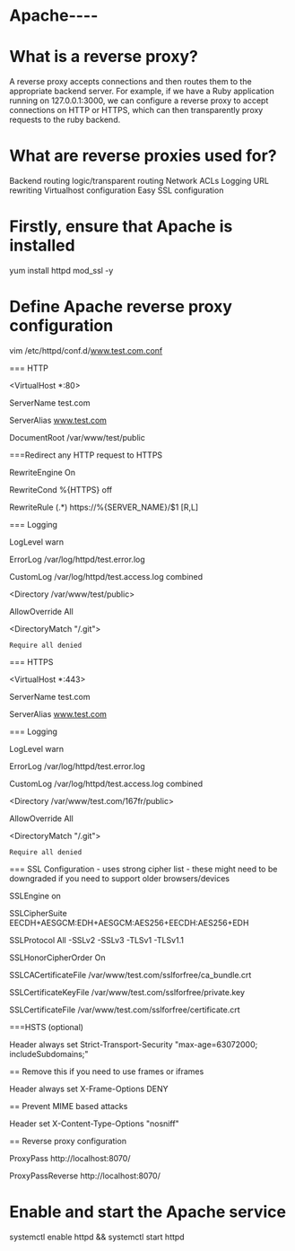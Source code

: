 # Apache----

# What is a reverse proxy?

A reverse proxy accepts connections and then routes them to the appropriate backend server. For example, if we have a Ruby application running on 127.0.0.1:3000, we can configure
a reverse proxy to accept connections on HTTP or HTTPS, which can then transparently proxy requests to the ruby backend.


# What are reverse proxies used for?

Backend routing logic/transparent routing
Network ACLs
Logging
URL rewriting
Virtualhost configuration
Easy SSL configuration

# Firstly, ensure that Apache is installed

yum install httpd mod_ssl -y

# Define Apache reverse proxy configuration

vim /etc/httpd/conf.d/www.test.com.conf


=== HTTP

<VirtualHost *:80>

  ServerName test.com

  ServerAlias www.test.com

  DocumentRoot /var/www/test/public

===Redirect any HTTP request to HTTPS

RewriteEngine On

RewriteCond %{HTTPS} off

RewriteRule (.*) https://%{SERVER_NAME}/$1 [R,L]

=== Logging

LogLevel warn

ErrorLog /var/log/httpd/test.error.log

CustomLog /var/log/httpd/test.access.log combined

<Directory /var/www/test/public>

AllowOverride All

</Directory>

<DirectoryMatch "/\.git">

    Require all denied

</DirectoryMatch>

</VirtualHost>


=== HTTPS

<VirtualHost *:443>

 ServerName test.com

 ServerAlias www.test.com

=== Logging

LogLevel warn

ErrorLog /var/log/httpd/test.error.log

CustomLog /var/log/httpd/test.access.log combined

<Directory /var/www/test.com/167fr/public>

AllowOverride All

</Directory>

<DirectoryMatch "/\.git">

    Require all denied

</DirectoryMatch>

=== SSL Configuration - uses strong cipher list - these might need to be downgraded if you need to support older browsers/devices

SSLEngine on

SSLCipherSuite EECDH+AESGCM:EDH+AESGCM:AES256+EECDH:AES256+EDH

SSLProtocol All -SSLv2 -SSLv3 -TLSv1 -TLSv1.1

SSLHonorCipherOrder On

SSLCACertificateFile  /var/www/test.com/sslforfree/ca_bundle.crt

SSLCertificateKeyFile /var/www/test.com/sslforfree/private.key

SSLCertificateFile /var/www/test.com/sslforfree/certificate.crt

===HSTS (optional)

Header always set Strict-Transport-Security "max-age=63072000; includeSubdomains;"

== Remove this if you need to use frames or iframes

Header always set X-Frame-Options DENY

== Prevent MIME based attacks

Header set X-Content-Type-Options "nosniff"

== Reverse proxy configuration

<Location />

ProxyPass http://localhost:8070/

ProxyPassReverse http://localhost:8070/

</Location>


</VirtualHost>

# Enable and start the Apache service

systemctl enable httpd && systemctl start httpd


